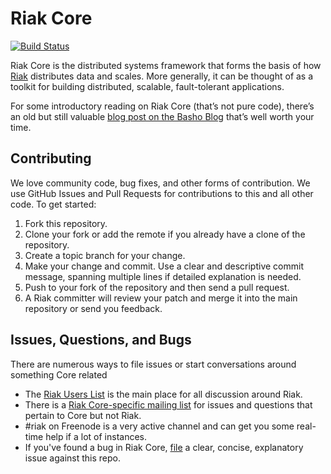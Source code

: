 # Riak Core 

[![Build Status](https://secure.travis-ci.org/basho/riak_core.png)](http://travis-ci.org/basho/riak_core)

Riak Core is the distributed systems framework that forms the basis of how [Riak](http://github.com/basho/riak) distributes data and scales.  More generally, it can be thought of as a toolkit for building distributed, scalable, fault-tolerant applications.

For some introductory reading on Riak Core (that’s not pure code), there’s an old but still valuable [blog post on the Basho Blog](http://basho.com/blog/technical/2011/04/12/Where-To-Start-With-Riak-Core/) that’s well worth your time.

## Contributing 

We love community code, bug fixes, and other forms of contribution. We use GitHub Issues and Pull Requests for contributions to this and all other code. To get started:

1. Fork this repository. 
2. Clone your fork or add the remote if you already have a clone of the repository. 
3. Create a topic branch for your change. 
4. Make your change and commit. Use a clear and descriptive commit message, spanning multiple lines if detailed explanation is needed. 
5. Push to your fork of the repository and then send a pull request. 
6. A Riak committer will review your patch and merge it into the main repository or send you feedback. 

## Issues, Questions, and Bugs

There are numerous ways to file issues or start conversations around something Core related

* The [Riak Users List](lists.basho.com/mailman/listinfo/riak-users_lists.basho.com) is the main place for all discussion around Riak. 
* There is a [Riak Core-specific mailing list](http://lists.basho.com/mailman/listinfo/riak-core_lists.basho.com) for issues and questions that pertain to Core but not Riak.
* #riak on Freenode is a very active channel and can get you some real-time help if a lot of instances. 
* If you've found a bug in Riak Core, [file](https://github.com/basho/riak_core/issues) a clear, concise, explanatory issue against this repo.